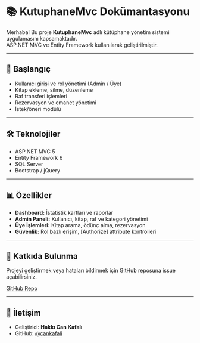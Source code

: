 ﻿# 📚 KutuphaneMvc Dokümantasyonu

Merhaba! Bu proje **KutuphaneMvc** adlı kütüphane yönetim sistemi uygulamasını kapsamaktadır.  
ASP.NET MVC ve Entity Framework kullanılarak geliştirilmiştir.  

---

## 🚀 Başlangıç

- Kullanıcı girişi ve rol yönetimi (Admin / Üye)
- Kitap ekleme, silme, düzenleme
- Raf transferi işlemleri
- Rezervasyon ve emanet yönetimi
- İstek/öneri modülü

---

## 🛠 Teknolojiler

- ASP.NET MVC 5
- Entity Framework 6
- SQL Server
- Bootstrap / jQuery

---

## 📊 Özellikler

- **Dashboard:** İstatistik kartları ve raporlar  
- **Admin Paneli:** Kullanıcı, kitap, raf ve kategori yönetimi  
- **Üye İşlemleri:** Kitap arama, ödünç alma, rezervasyon  
- **Güvenlik:** Rol bazlı erişim, [Authorize] attribute kontrolleri  

---

## 🤝 Katkıda Bulunma

Projeyi geliştirmek veya hataları bildirmek için GitHub reposuna issue açabilirsiniz.  

[GitHub Repo](https://github.com/cankafali/kutuphaneos)

---

## 📌 İletişim

- Geliştirici: **Hakkı Can Kafalı**  
- GitHub: [@cankafali](https://github.com/cankafali)  
